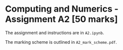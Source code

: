 # Computing and Numerics - Assignment A2 [50 marks]

The assignment and instructions are in `A2.ipynb`.

The marking scheme is outlined in `A2_mark_scheme.pdf`.
